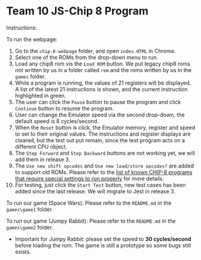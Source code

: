 # Team 10 JS-Chip 8 Program

Instructions:

To run the webpage: 

1. Go to the `chip-8-webpage` folder, and open `index.HTML` in Chrome.
2. Select one of the ROMs from the drop-down menu to run. 
3. Load any chip8 rom vis the `Load ROM` button. We put legacy chip8 roms not written by us in a folder called `rom` and the roms written by us in the `games` folder.
4. While a program is running, the values of 21  registers will be displayed. A list of the latest 21 instructions is shown, and the current instruction highlighted in green. 
5. The user can click the `Pause` button to pause the program and click `Continue` button to resume the program. 
6. User can change the Emulator speed via the second drop-down, the default speed is 8 cycles/second.  
7. When the `Reset` button is click, the Emulator memory, register and speed to set to their original values. The instructions and register displays are cleared, but the test out put remain, since the test program acts on a different CPU object.
8. The `Step Forward` and `Step Backward` buttons are not working yet, we will add them in release 3. 
9. The `Use new shift opcodes` and `Use new load/store opcodes?` are added to support old ROMs. Please refer to the [list of known CHIP-8 programs that require special settings to run properly](https://github.com/tomdaley92/Kiwi8/issues/9) for more details. 
10. For testing, just click the `Start Test` button, new test cases has been added since the last release. We will migrate to Jest in release 3. 

To run our game (Space Wars): Please refer to the `README.md` in the `games\game1` folder.

To run our game (Jumpy Rabbit): Please refer to the `README.md` in the `games\game2` folder.
 - Important for Jumpy Rabbit: please set the speed to **30 cycles/second** before loading the rom. The game is still a prototype so some bugs still exists. 
